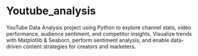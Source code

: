 # Youtube_analysis
YouTube Data Analysis project using Python to explore channel stats, video performance, audience sentiment, and competitor insights. Visualize trends with Matplotlib &amp; Seaborn, perform sentiment analysis, and enable data-driven content strategies for creators and marketers.
